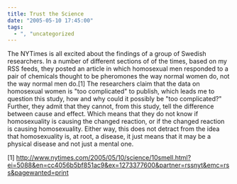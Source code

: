 ```yaml
---
title: Trust the Science
date: "2005-05-10 17:45:00"
tags:
  - ", "uncategorized
---
```

<p>The NYTimes is all excited about the findings of a group of
Swedish researchers.  In a number of different sections of of the
times, based on my RSS feeds, they posted an article in which
homosexual men responded to a pair of chemicals thought to be
pheromones the way normal women do, not the way normal men do.[1]
The researchers claim that the data on homosexual women is "too
complicated" to publish, which leads me to question this study, how
and why could it possibly be "too complicated?"  Further, they admit
that they cannot, from this study, tell the difference between cause
and effect.  Which means that they do not know if homosexuality
is causing the changed reaction, or if the changed reaction is
causing homosexuality.  Either way, this does not detract from the
idea that homosexuality is, at root, a disease, it just means that
it may be a physical disease and not just a mental one.</p>

[1]
http://www.nytimes.com/2005/05/10/science/10smell.html?ei=5088&en=cc4056b5bf851ac9&ex=1273377600&partner=rssnyt&emc=rss&pagewanted=print

